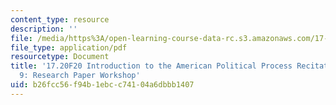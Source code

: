 ```yaml
---
content_type: resource
description: ''
file: /media/https%3A/open-learning-course-data-rc.s3.amazonaws.com/17-20-introduction-to-the-american-political-process-fall-2020/b26fcc56f94b1ebcc74104a6dbbb1407_MIT17_20F20_rec9.pdf
file_type: application/pdf
resourcetype: Document
title: '17.20F20 Introduction to the American Political Process Recitation Slides
  9: Research Paper Workshop'
uid: b26fcc56-f94b-1ebc-c741-04a6dbbb1407
---
```

